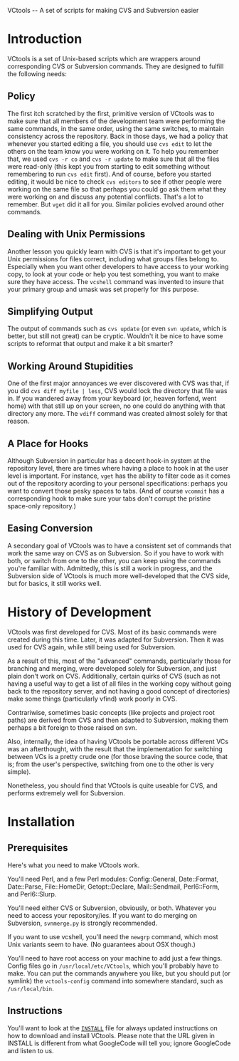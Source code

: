 VCtools -- A set of scripts for making CVS and Subversion easier

Introduction
============

VCtools is a set of Unix-based scripts which are wrappers around corresponding CVS or Subversion
commands.  They are designed to fulfill the following needs:

Policy
------

The first itch scratched by the first, primitive version of VCtools was to make sure that all
members of the development team were performing the same commands, in the same order, using the same
switches, to maintain consistency across the repository.  Back in those days, we had a policy that
whenever you started editing a file, you should use `cvs edit` to let the others on the team know
you were working on it.  To help you remember that, we used `cvs -r co` and `cvs -r update` to make
sure that all the files were read-only (this kept you from starting to edit something without
remembering to run `cvs edit` first).  And of course, before you started editing, it would be nice
to check `cvs editors` to see  if other people were working on the same file so that perhaps you
could go ask them what they were working on and discuss any potential conflicts.  That's a lot to
remember.  But `vget` did it all for you.  Similar policies evolved around other commands.

Dealing with Unix Permissions
-----------------------------

Another lesson you quickly learn with CVS is that it's important to get your Unix permissions for
files correct, including what groups files belong to.  Especially when you want other developers to
have access to your working copy, to look at your code or help you test something, you want to make
sure they have access.  The `vcshell` command was invented to insure that your primary group and
umask was set properly for this purpose.

Simplifying Output
------------------

The output of commands such as `cvs update` (or even `svn update`, which is better, but still not
great) can be cryptic.  Wouldn't it be nice to have some scripts to reformat that output and make it
a bit smarter?

Working Around Stupidities
--------------------------

One of the first major annoyances we ever discovered with CVS was that, if you did `cvs diff myfile
| less`, CVS would lock the directory that file was in.  If you wandered away from your keyboard
(or, heaven forfend, went home) with that still up on your screen, no one could do anything with
that directory any more.  The `vdiff` command was created almost solely for that reason.

A Place for Hooks
-----------------

Although Subversion in particular has a decent hook-in system at the repository level, there are
times where having a place to hook in at the user level is important.  For instance, `vget` has the
ability to filter code as it comes out of the repository acording to your personal specifications:
perhaps you want to convert those pesky spaces to tabs.  (And of course `vcommit` has a
corresponding hook to make sure your tabs don't corrupt the pristine space-only repository.)

Easing Conversion
-----------------

A secondary goal of VCtools was to have a consistent set of commands that work the same way on CVS
as on Subversion.  So if you have to work with both, or switch from one to the other, you can keep
using the commands you're familiar with.  Admittedly, this is still a work in progress, and the
Subversion side of VCtools is much more well-developed that the CVS side, but for basics, it still
works well.


History of Development
======================

VCtools was first developed for CVS.  Most of its basic commands were created during this time.
Later, it was adapted for Subversion.  Then it was used for CVS again, while still being used for
Subversion.

As a result of this, most of the "advanced" commands, particularly those for branching and merging,
were developed solely for Subversion, and just plain don't work on CVS.  Additionally, certain
quirks of CVS (such as not having a useful way to get a list of all files in the working copy
without going back to the repository server, and not having a good concept of directories) make some
things (particularly vfind) work poorly in CVS.

Contrariwise, sometimes basic concepts (like projects and project root paths) are derived from CVS
and then adapted to Subversion, making them perhaps a bit foreign to those raised on svn.

Also, internally, the idea of having VCtools be portable across different VCs was an afterthought,
with the result that the implementation for switching between VCs is a pretty crude one (for those
braving the source code, that is; from the user's perspective, switching from one to the other is
very simple).

Nonetheless, you should find that VCtools is quite useable for CVS, and performs extremely well for
Subversion.


Installation
============
Prerequisites
-------------

Here's what you need to make VCtools work.

You'll need Perl, and a few Perl modules: Config::General, Date::Format, Date::Parse, File::HomeDir,
Getopt::Declare, Mail::Sendmail, Perl6::Form, and Perl6::Slurp.

You'll need either CVS or Subversion, obviously, or both.  Whatever you need to access your
repository/ies.  If you want to do merging on Subversion, `svnmerge.py` is strongly recommended.

If you want to use vcshell, you'll need the `newgrp` command, which most Unix variants seem to have.
(No guarantees about OSX though.)

You'll need to have root access on your machine to add just a few things.  Config files go in
`/usr/local/etc/VCtools`, which you'll probably have to make.  You can put the commands anywhere you
like, but you should put (or symlink) the `vctools-config` command into somewhere standard, such as
`/usr/local/bin`.

Instructions
------------

You'll want to look at the
[`INSTALL`](https://github.com/barefootcoder/VCtools/blob/master/attic/INSTALL) file for always
updated instructions on how to download and install VCtools.  Please note that the URL given in
INSTALL is different from what GoogleCode will tell you; ignore GoogleCode and listen to us.
